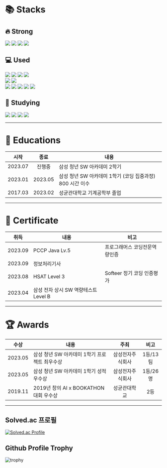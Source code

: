 # 📚 Stacks

## :fire: Strong
<img src="https://img.shields.io/badge/java-007396?style=square&amp;logo=java&amp;logoColor=white"/> <img src="https://img.shields.io/badge/SpringBoot-6DB33F?style=square&amp;logo=springboot&amp;logoColor=white"/> <img src="https://img.shields.io/badge/MySQL-4479A1?style=square&amp;logo=mysql&amp;logoColor=white"/> <img src="https://img.shields.io/badge/GitHub-181717?style=square&amp;logo=github&amp;logoColor=white"/>

## 💻 Used
<img src="https://img.shields.io/badge/Spring-6DB33F?style=square&amp;logo=spring&amp;logoColor=white"/> <img src="https://img.shields.io/badge/SpringSecurity-6DB33F?style=square&amp;logo=springsecurity&amp;logoColor=white"/> <img src="https://img.shields.io/badge/MyBatis-4479A1?style=square&amp;logo=mybatis&amp;logoColor=white"/> <img src="https://img.shields.io/badge/Hibernate-59666C?style=square&amp;logo=hibernate&amp;logoColor=white"/> <br>
<img src="https://img.shields.io/badge/Python-3776AB?style=square&amp;logo=Python&amp;logoColor=white"/> <img src="https://img.shields.io/badge/C++-4479A1?style=square&amp;logo=C%2B%2B&amp;logoColor=white"/> <br>
<img src="https://img.shields.io/badge/HTML5-E34F26?style=square&amp;logo=html5&amp;logoColor=white"/> <img src="https://img.shields.io/badge/CSS3-1572B6?style=square&amp;logo=css3&amp;logoColor=white"/> <img src="https://img.shields.io/badge/JavaScript-F7DF1E?style=square&amp;logo=javascript&amp;logoColor=white"/> <img src="https://img.shields.io/badge/Vue.js-4FC08D?style=square&amp;logo=vuedotjs&amp;logoColor=white"/> <img src="https://img.shields.io/badge/React-61DAFB?style=square&amp;logo=react&amp;logoColor=white"/>

## :book: Studying
<img src="https://img.shields.io/badge/AmazonEC2-FF9900?style=square&amp;logo=amazonec2&amp;logoColor=white"/> <img src="https://img.shields.io/badge/AmazonRDS-527FFF?style=square&amp;logo=amazonrds&amp;logoColor=white"/> <img src="https://img.shields.io/badge/GitHubActions-2088FF?style=square&amp;logo=githubactions&amp;logoColor=white"/> <img src="https://img.shields.io/badge/MongoDB-47A248?style=square&amp;logo=mongodb&amp;logoColor=white"/>

<hr>

# 🥰 Educations

|시작|종료|내용|
|:---:|:---:|---|
|2023.07|진행중|삼성 청년 SW 아카데미 2학기|
|2023.01|2023.05|삼성 청년 SW 아카데미 1학기 (코딩 집중과정) 800 시간 이수|
|2017.03|2023.02|성균관대학교 기계공학부 졸업|

<hr>

# 📜 Certificate

|취득|내용|비고|
|:---:|---|---|
|2023.09|PCCP Java Lv.5|프로그래머스 코딩전문역량인증|
|2023.09|정보처리기사||
|2023.08|HSAT Level 3|Softeer 정기 코딩 인증평가|
|2023.04|삼성 전자 상시 SW 역량테스트 Level B||

<hr>

# 🏆 Awards

|수상|내용|주최|비고|
|:---:|---|:---:|:---:|
|2023.05|삼성 청년 SW 아카데미 1학기 프로젝트 최우수상|삼성전자주식회사|1등/13팀|
|2023.05|삼성 청년 SW 아카데미 1학기 성적우수상|삼성전자주식회사|1등/26명|
|2019.11|2019년 창의 AI x BOOKATHON 대회 우수상|성균관대학교|2등|

<hr>

## Solved.ac 프로필
[![Solved.ac Profile](http://mazassumnida.wtf/api/v2/generate_badge?boj=darkard37)](https://solved.ac/darkard37/)

## Github Profile Trophy
![trophy](https://github-profile-trophy.vercel.app/?username=0minyoung0&row=1&column=6&theme=dracula&margin-w=15)
